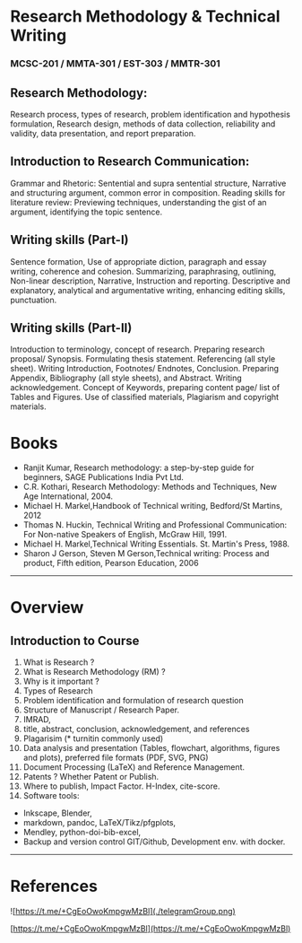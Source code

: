 # Research Methodology & Technical Writing  
### MCSC-201 / MMTA-301 / EST-303 / MMTR-301

## Research Methodology:
Research process, types of research, problem identification and hypothesis formulation, Research design, methods of data collection, reliability and validity, data presentation, and report preparation.

## Introduction to Research Communication:
Grammar and Rhetoric: Sentential and supra sentential structure, Narrative and structuring argument, common error in composition. Reading skills for literature review: Previewing techniques, understanding the gist of an argument, identifying the topic sentence.

## Writing skills (Part-I)
Sentence formation, Use of appropriate diction, paragraph and essay writing, coherence and cohesion. Summarizing, paraphrasing, outlining, Non-linear description, Narrative, Instruction and reporting. Descriptive and explanatory, analytical and argumentative writing, enhancing editing skills, punctuation.

## Writing skills (Part-II)
Introduction to terminology, concept of research. Preparing research proposal/ Synopsis. Formulating thesis statement. Referencing (all style sheet). Writing Introduction, Footnotes/ Endnotes, Conclusion. Preparing Appendix, Bibliography (all style sheets), and Abstract. Writing acknowledgement. Concept of Keywords, preparing content page/ list of Tables and Figures. Use of classified materials, Plagiarism and copyright materials.

# Books 
- Ranjit Kumar, Research methodology: a step-by-step guide for beginners, SAGE Publications India Pvt Ltd.
- C.R. Kothari, Research Methodology: Methods and Techniques, New Age International, 2004.
- Michael H. Markel,Handbook of Technical writing, Bedford/St Martins, 2012
- Thomas N. Huckin, Technical Writing and Professional Communication: For Non-native Speakers of English, McGraw Hill, 1991.
- Michael H. Markel,Technical Writing Essentials. St. Martin's Press, 1988.
- Sharon J Gerson, Steven M Gerson,Technical writing: Process and product, Fifth edition, Pearson Education, 2006
---


# Overview


## Introduction to Course
1. What is Research ?
1. What is Research Methodology (RM) ? 
1. Why is it important ?
1. Types of Research
1. Problem identification and formulation of research question
1. Structure of Manuscript / Research Paper.
  1. IMRAD,
  1. title, abstract, conclusion, acknowledgement, and references
1. Plagarisim (* turnitin commonly used)
1. Data analysis and presentation (Tables, flowchart, algorithms, figures and plots), preferred file formats (PDF, SVG, PNG)
1. Document Processing (LaTeX) and Reference Management.
1. Patents ? Whether Patent or Publish.
1. Where to publish, Impact Factor. H-Index, cite-score.
1. Software tools: 
  * Inkscape, Blender, 
  * markdown, pandoc, LaTeX/Tikz/pfgplots, 
  * Mendley, python-doi-bib-excel,
  * Backup and version control GIT/Github, Development env. with docker.

---
# References


![https://t.me/+CgEoOwoKmpgwMzBl](./telegramGroup.png)


[https://t.me/+CgEoOwoKmpgwMzBl](https://t.me/+CgEoOwoKmpgwMzBl)
